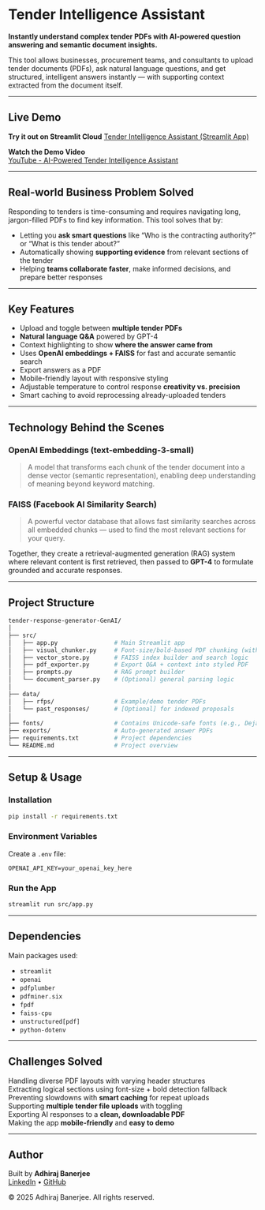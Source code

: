 # Tender Intelligence Assistant

**Instantly understand complex tender PDFs with AI-powered question answering and semantic document insights.**

This tool allows businesses, procurement teams, and consultants to upload tender documents (PDFs), ask natural language questions, and get structured, intelligent answers instantly — with supporting context extracted from the document itself.

---

## Live Demo

**Try it out on Streamlit Cloud** 
[Tender Intelligence Assistant (Streamlit App)](https://adhirajbane-rfp-response-generator-genai.streamlit.app/)

**Watch the Demo Video**  
[YouTube - AI-Powered Tender Intelligence Assistant](https://www.youtube.com/watch?v=7oWn1RbKPYs)

---

## Real-world Business Problem Solved

Responding to tenders is time-consuming and requires navigating long, jargon-filled PDFs to find key information. This tool solves that by:

- Letting you **ask smart questions** like “Who is the contracting authority?” or “What is this tender about?”
- Automatically showing **supporting evidence** from relevant sections of the tender
- Helping **teams collaborate faster**, make informed decisions, and prepare better responses

---

## Key Features

- Upload and toggle between **multiple tender PDFs**
- **Natural language Q&A** powered by GPT-4
- Context highlighting to show **where the answer came from**
- Uses **OpenAI embeddings + FAISS** for fast and accurate semantic search
- Export answers as a PDF
- Mobile-friendly layout with responsive styling
- Adjustable temperature to control response **creativity vs. precision**
- Smart caching to avoid reprocessing already-uploaded tenders

---

## Technology Behind the Scenes

### OpenAI Embeddings (text-embedding-3-small)
> A model that transforms each chunk of the tender document into a dense vector (semantic representation), enabling deep understanding of meaning beyond keyword matching.

### FAISS (Facebook AI Similarity Search)
> A powerful vector database that allows fast similarity searches across all embedded chunks — used to find the most relevant sections for your query.

Together, they create a retrieval-augmented generation (RAG) system where relevant content is first retrieved, then passed to **GPT-4** to formulate grounded and accurate responses.

---

## Project Structure

```bash
tender-response-generator-GenAI/
│
├── src/
│   ├── app.py                # Main Streamlit app
│   ├── visual_chunker.py     # Font-size/bold-based PDF chunking (with fallback)
│   ├── vector_store.py       # FAISS index builder and search logic
│   ├── pdf_exporter.py       # Export Q&A + context into styled PDF
│   ├── prompts.py            # RAG prompt builder
│   └── document_parser.py    # (Optional) general parsing logic
│
├── data/
│   ├── rfps/                 # Example/demo tender PDFs
│   └── past_responses/       # [Optional] for indexed proposals
│
├── fonts/                    # Contains Unicode-safe fonts (e.g., DejaVuSans.ttf)
├── exports/                  # Auto-generated answer PDFs
├── requirements.txt          # Project dependencies
└── README.md                 # Project overview
```

---

## Setup & Usage

### Installation

```bash
pip install -r requirements.txt
```

### Environment Variables

Create a `.env` file:

```env
OPENAI_API_KEY=your_openai_key_here
```

### Run the App

```bash
streamlit run src/app.py
```

---

## Dependencies

Main packages used:

- `streamlit`
- `openai`
- `pdfplumber`
- `pdfminer.six`
- `fpdf`
- `faiss-cpu`
- `unstructured[pdf]`
- `python-dotenv`

---

## Challenges Solved

Handling diverse PDF layouts with varying header structures  
Extracting logical sections using font-size + bold detection fallback  
Preventing slowdowns with **smart caching** for repeat uploads  
Supporting **multiple tender file uploads** with toggling  
Exporting AI responses to a **clean, downloadable PDF**  
Making the app **mobile-friendly** and **easy to demo**

---

## Author

Built by **Adhiraj Banerjee**  
[LinkedIn](https://www.linkedin.com/in/adhiraj-banerjee) • [GitHub](https://github.com/adhirajbane13)

© 2025 Adhiraj Banerjee. All rights reserved.
